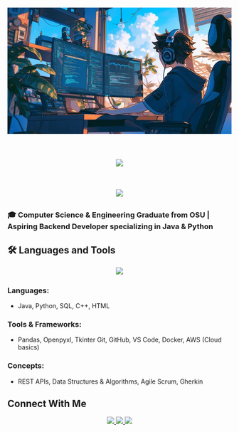 <h1 align="center">
<img src="https://github.com/PranavKheny/PranavKheny/blob/main/BannerPic2.jpg" alt="Banner" />
</h1>

<h1 align="center">
  <img src="https://readme-typing-svg.herokuapp.com/?font=Inter&size=40&center=true&vCenter=true&width=500&height=70&color=4493F8&duration=4000&lines=Hi+There!+;+I'm+Pranav+Kheny!" />
  <br>
  <br>
  <img src="https://readme-typing-svg.herokuapp.com/?font=Inter&size=40&center=true&vCenter=true&width=500&height=50&color=A855F7&duration=4000&lines=Here’s+my+Portfolio!" />
</h1>


### 🎓 Computer Science & Engineering Graduate from OSU | Aspiring Backend Developer specializing in Java & Python

## 🛠️ Languages and Tools

<p align="center">
  <img src="https://skillicons.dev/icons?i=java,python,cpp,html,spring,git,github,docker,aws,mysql,discord,eclipse,gherkin,vscode" />
</p>

###  Languages:
- Java, Python, SQL, C++, HTML

###  Tools & Frameworks:
- Pandas, Openpyxl, Tkinter Git, GitHub, VS Code, Docker, AWS (Cloud basics)

###  Concepts:
- REST APIs, Data Structures & Algorithms, Agile Scrum, Gherkin

##  Connect With Me

<div align="center">
  <a href="mailto:pranavkheny05@gmail.com">
    <img src="https://img.shields.io/badge/Gmail-333333?style=for-the-badge&logo=gmail&logoColor=red" />
  </a>
  <a href="https://www.linkedin.com/in/pranav-kheny-4680242b2/" target="_blank">
    <img src="https://img.shields.io/badge/LinkedIn-0077B5?style=for-the-badge&logo=linkedin&logoColor=white" />
  </a>
  <a href="https://github.com/PranavKheny" target="_blank">
    <img src="https://img.shields.io/badge/GitHub-181717?style=for-the-badge&logo=github&logoColor=white" />
  </a>
</div>
